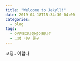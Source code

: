 ```yaml
---
title: "Welcome to Jekyll!"
date: 2019-04-18T15:34:30-04:00
categories:
  - blog
tags:
  - 아무테그나생성이되나?
  - 그럼 너무 좋구
---
```


코딩.. 어렵다
